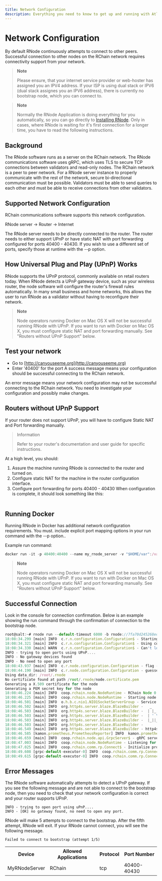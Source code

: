 ```yaml
---
title: Network Configuration
description: Everything you need to know to get up and running with Atlaskit
---
```

# Network Configuration

By default RNode continuously attempts to connect to other peers. Successful connection to other nodes on the RChain network requires connectivity support from your network. 

> **Note**
>
> Please ensure, that your internet service provider or web-hoster has assigned you an IPV4 address. If your ISP is using dual stack or IPV6 (dual stack assignes you an IPV6 address), there is currently no bootstrap node, which you can connect to.

> **Note**
>
>Normally the RNode Application is doing everything for you automatically, so you can go directly to [Installing RNode](./installing-rnode). Only in cases, where RNode is waiting for it's first connection for a longer time, you have to read the following instructions.

## Background

The RNode software runs as a server on the RChain network.  The RNode communications software uses gRPC, which uses TLS to secure TCP connections between validators and read-only nodes. The RChain network is a peer to peer network. For a RNode server instance to properly communicate with the rest of the network, secure bi-directional communication must be possible. Validators must be able to send queries to each other and must be able to receive connections from other validators.

## Supported Network Configuration

RChain communications software supports this network configuration.

RNode server → Router → Internet

The RNode server needs to be directly connected to the router.  The router needs to either support UPnP or have static NAT with port forwarding configured for ports 40400 - 40430.  If you wish to use a different set of ports, specify those at runtime with the --p option.

## How Universal Plug and Play (UPnP) Works

RNode supports the UPnP protocol, commonly available on retail routers today. When RNode detects a UPnP gateway device, such as your wireless router, the node software will configure the router's firewall rules automatically. In many small business and home networks, this allows the user to run RNode as a validator without having to reconfigure their network.

> **Note**
>
>Node operators running Docker on Mac OS X will not be successful running RNode with UPnP. If you want to run with Docker on Mac OS X, you must configure static NAT and port forwarding manually. See "Routers without UPnP Support" below.


## Test your network

* Go to [http://canyouseeme.org](http://canyouseeme.org)
* Enter '40400' for the port
A success message means your configuration should be successful connecting to the RChain network.

An error message means your network configuration may not be successful connecting to the RChain network. You need to investigate your configuration and possibly make changes.

## Routers without UPnP Support
If your router does not support UPnP, you will have to configure Static NAT and Port forwarding manually.

>Information
>
>Refer to your router's documentation and user guide for specific instructions. 

At a high level, you should:

1. Assure the machine running RNode is connected to the router and turned on.
2. Configure static NAT for the machine in the router configuration interface. 
3. Configure port forwarding for ports 40400 - 40430
When configuration is complete, it should look something like this: 
 <br><br/>

<table>
  <tr>
    <th>Device</th>
    <th>Allowed Applications </th>
    <th>Protocol</th>
    <th>Port Number</th>
  </tr>
  <tr>
    <td>MyRNodeServer</td>
    <td>RChain</td>
    <td>tcp</td>
    <td>40400-40430</td>
  </tr>
 

## Running Docker
Running RNode in Docker has additional network configuration requirements. You must. include explicit port mapping options in your run command with the --p option..  

Example run command:
```javascript
docker run -it -p 40400:40400 --name my_rnode_server -v "$HOME/var":/var rchain/rnode:latest run --default-timeout 6000 --no-upnp -b rnode://address_of_bootstrap_node
```

> **Note**
>
>Node operators running Docker on Mac OS X will not be successful running RNode with UPnP. If you want to run with Docker on Mac OS X, you must configure static NAT and port forwarding manually. See "Routers without UPnP Support" below.

## Successful Connection
Look in the console for connection confirmation.  Below is an example showing the run command through the confirmation of connection to the bootstrap node.

```javascript
root@salt:~# rnode run --default-timeout 6000 -b rnode://7fa70d245268ed19253f18c802fccd22668a0211@52.119.8.68:40400 --validator-private-key d19bab22bed4d72422e5ae2dc37982635e1d894f5a63dc4f790836a86a05b7ba
18:08:34.299 [main] INFO  c.r.n.configuration.Configuration$ - Starting with profile default
18:08:34.321 [main] INFO  c.r.n.configuration.Configuration$ - Using configuration file: /root/.rnode/rnode.toml
18:08:34.330 [main] WARN  c.r.n.configuration.Configuration$ - Can't load the configuration file: File /root/.rnode/rnode.toml not found
INFO - trying to open ports using UPnP....
INFO - No gateway devices found
INFO - No need to open any port
18:08:43.937 [main] INFO  c.r.node.configuration.Configuration - flag --host was not provided, guessing your external IP address
18:08:44.190 [main] INFO  c.r.node.configuration.Configuration - guessed 52.119.8.64 from source: AmazonAWS service
Using data_dir: /root/.rnode
No certificate found at path /root/.rnode/node.certificate.pem
Generating a X.509 certificate for the node
Generating a PEM secret key for the node
18:08:46.224 [main] INFO  coop.rchain.node.NodeRuntime - RChain Node 0.6.1 (acde1c1a2bc983838a38118653905b0c85ab9c58)
18:08:46.225 [main] INFO  coop.rchain.node.NodeRuntime - Starting node that will bootstrap from rnode://7fa70d245268ed19253f18c802fccd22668a0211@52.119.8.68:40400
18:08:46.501 [main] INFO  o.h.b.c.nio1.NIO1SocketServerGroup - Service bound to address /127.0.0.1:40402
18:08:46.502 [main] INFO  org.http4s.server.blaze.BlazeBuilder -   _   _   _        _ _
18:08:46.503 [main] INFO  org.http4s.server.blaze.BlazeBuilder -  | |_| |_| |_ _ __| | | ___
18:08:46.503 [main] INFO  org.http4s.server.blaze.BlazeBuilder -  | ' \  _|  _| '_ \_  _(_-<
18:08:46.503 [main] INFO  org.http4s.server.blaze.BlazeBuilder -  |_||_\__|\__| .__/ |_|/__/
18:08:46.503 [main] INFO  org.http4s.server.blaze.BlazeBuilder -              |_|
18:08:46.549 [main] INFO  org.http4s.server.blaze.BlazeBuilder - http4s v0.18.0 on blaze v0.12.11 started at http://127.0.0.1:40402/
18:08:46.585 [kamon.prometheus.PrometheusReporter] INFO  kamon.prometheus.PrometheusReporter - Started the embedded HTTP server on http://0.0.0.0:40403
18:08:46.659 [main] INFO  coop.rchain.node.api.GrpcServer$ - gRPC server started, listening on
18:08:47.003 [main] INFO  coop.rchain.node.NodeRuntime - Listening for traffic on rnode://d533e024910f1c4c57eae88c0945a29fdc2ada6a@52.119.8.64:40400.
18:08:47.025 [main] INFO  coop.rchain.comm.rp.Connect$ - Initialize protocol handshake to rnode://7fa70d245268ed19253f18c802fccd22668a0211@52.119.8.68:40400
18:08:49.608 [grpc-default-executor-0] INFO  coop.rchain.comm.rp.Connect$ - Peers: 1.
18:08:49.615 [grpc-default-executor-0] INFO  coop.rchain.comm.rp.Connect$ - Connected to rnode://7fa70d245268ed19253f18c802fccd22668a0211@52.119.8.68:40400.
```

## Error Messages
The RNode software automatically attempts to detect a UPnP gateway.  If you see the following message and are not able to connect to the bootstrap node, then you need to check that your network configuration is correct and your router supports UPnP.

```
INFO - trying to open port using uPnP....
INFO - [OK] no gateway found, no need to open any port.
```
RNode will make 5 attempts to connect to the bootstrap.  After the fifth attempt, RNode will exit.  If your RNode cannot connect, you will see the following message.
```
Failed to connect to bootstrap (attempt 1/5)
```
